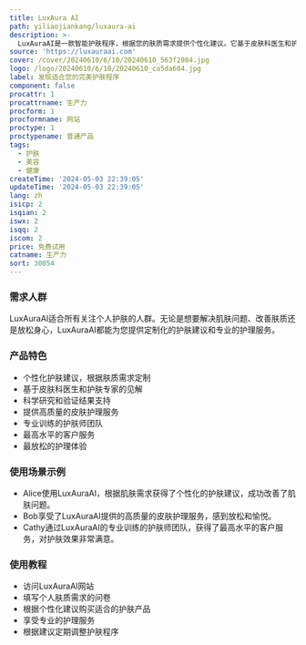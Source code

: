 ```yaml
---
title: LuxAura AI
path: yiliaojiankang/luxaura-ai
description: >-
  LuxAuraAI是一款智能护肤程序，根据您的肤质需求提供个性化建议。它基于皮肤科医生和护肤专家的见解，以科学研究和验证结果为支撑，提供高质量的皮肤护理服务。LuxAuraAI拥有专业训练的护肤师团队，为您提供最高水平的客户服务和最放松的护理体验。
source: 'https://luxauraai.com'
cover: /cover/20240610/6/10/20240610_563f2984.jpg
logo: /logo/20240610/6/10/20240610_ca5da604.jpg
label: 发现适合您的完美护肤程序
component: false
procattr: 1
procattrname: 生产力
procform: 1
procformname: 网站
proctype: 1
proctypename: 普通产品
tags:
  - 护肤
  - 美容
  - 健康
createTime: '2024-05-03 22:39:05'
updateTime: '2024-05-03 22:39:05'
lang: zh
isicp: 2
isqian: 2
iswx: 2
isqq: 2
iscom: 2
price: 免费试用
catname: 生产力
sort: 30054
---
```




### 需求人群
LuxAuraAI适合所有关注个人护肤的人群。无论是想要解决肌肤问题、改善肤质还是放松身心，LuxAuraAI都能为您提供定制化的护肤建议和专业的护理服务。

### 产品特色
* 个性化护肤建议，根据肤质需求定制
* 基于皮肤科医生和护肤专家的见解
* 科学研究和验证结果支持
* 提供高质量的皮肤护理服务
* 专业训练的护肤师团队
* 最高水平的客户服务
* 最放松的护理体验

### 使用场景示例
* Alice使用LuxAuraAI，根据肌肤需求获得了个性化的护肤建议，成功改善了肌肤问题。
* Bob享受了LuxAuraAI提供的高质量的皮肤护理服务，感到放松和愉悦。
* Cathy通过LuxAuraAI的专业训练的护肤师团队，获得了最高水平的客户服务，对护肤效果非常满意。

### 使用教程
* 访问LuxAuraAI网站
* 填写个人肤质需求的问卷
* 根据个性化建议购买适合的护肤产品
* 享受专业的护理服务
* 根据建议定期调整护肤程序

  
